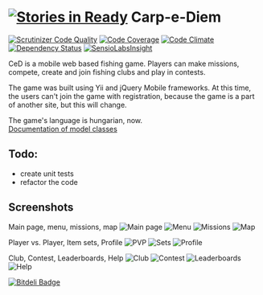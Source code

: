 [![Stories in Ready](https://badge.waffle.io/heal25/ced.png?label=ready&title=Ready)](https://waffle.io/heal25/ced)
Carp-e-Diem
===========

[![Scrutinizer Code Quality](https://scrutinizer-ci.com/g/heal25/ced/badges/quality-score.png?b=master)](https://scrutinizer-ci.com/g/heal25/ced/?branch=master)
[![Code Coverage](https://scrutinizer-ci.com/g/heal25/ced/badges/coverage.png?b=master)](https://scrutinizer-ci.com/g/heal25/ced/?branch=master)
[![Code Climate](https://codeclimate.com/github/heal25/ced.png)](https://codeclimate.com/github/heal25/ced)
[![Dependency Status](https://www.versioneye.com/user/projects/53b0b587404aa621030000c5/badge.svg?style=flat)](https://www.versioneye.com/user/projects/53b0b587404aa621030000c5)
[![SensioLabsInsight](https://insight.sensiolabs.com/projects/35b04b67-9143-4fae-a645-511427602a5f/mini.png)](https://insight.sensiolabs.com/projects/35b04b67-9143-4fae-a645-511427602a5f)

CeD is a mobile web based fishing game. 
Players can make missions, compete, create and join fishing clubs and play in contests.

The game was built using Yii and jQuery Mobile frameworks.
At this time, the users can't join the game with registration, because the game is a part of another site, but this will change.

The game's language is hungarian, now.  
[Documentation of model classes](http://ced-doc.nrcode.com/classes.html)

Todo:
-----
* create unit tests
* refactor the code

Screenshots
-----------
Main page, menu, missions, map
![Main page](http://ced.wline.hu/screenshots/ced-main.png)
![Menu](http://ced.wline.hu/screenshots/ced-menu.png)
![Missions](http://ced.wline.hu/screenshots/ced-missions.png)
![Map](http://ced.wline.hu/screenshots/ced-map.png)


Player vs. Player, Item sets, Profile
![PVP](http://ced.wline.hu/screenshots/ced-pvp.png)
![Sets](http://ced.wline.hu/screenshots/ced-sets.png)
![Profile](http://ced.wline.hu/screenshots/ced-profile.png)


Club, Contest, Leaderboards, Help
![Club](http://ced.wline.hu/screenshots/ced-club.png)
![Contest](http://ced.wline.hu/screenshots/ced-contest.png)
![Leaderboards](http://ced.wline.hu/screenshots/ced-leaderboard.png)
![Help](http://ced.wline.hu/screenshots/ced-help.png)


[![Bitdeli Badge](https://d2weczhvl823v0.cloudfront.net/heal25/ced/trend.png)](https://bitdeli.com/free "Bitdeli Badge")

